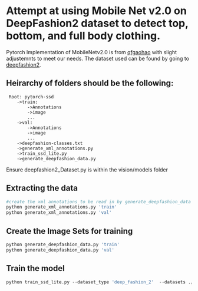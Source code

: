 # Attempt at using Mobile Net v2.0 on DeepFashion2 dataset to detect top, bottom, and full body clothing.

Pytorch Implementation of MobileNetv2.0 is from [qfgaohao](https://github.com/qfgaohao/pytorch-ssd "Mb2 Repo") with slight adjustemnts to meet our needs. The dataset used can be found by going to [deepfashion2](https://github.com/switchablenorms/DeepFashion2 "deepfashion repo"). 

## Heirarchy of folders should be the following:
	 Root: pytorch-ssd
		->train:
			->Annotations
			->image
			...	
		->val:
			->Annotations
			->image
			...
		->deepfashion-classes.txt 
		->generate_xml_annotations.py
		->train_ssd_lite.py
		->generate_deepfashion_data.py



Ensure deepfashion2_Dataset.py is within the vision/models folder
 
## Extracting the data
```python
#create the xml annotations to be read in by generate_deepfashion_data
python generate_xml_annotations.py 'train' 
python generate_xml_annotations.py 'val' 
```
## Create the Image Sets for training
```python
python generate_deepfashion_data.py 'train'
python generate_deepfashion_data.py 'val'
``` 
## Train the model
```python
python train_ssd_lite.py --dataset_type 'deep_fashion_2'  --datasets ./  --validation_dataset ./ --net mb2-ssd-lite --scheduler cosine --lr 0.01 --t_max 200 --validation_epochs 5 --num_epochs 20
```

